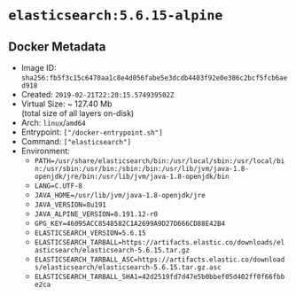# `elasticsearch:5.6.15-alpine`

## Docker Metadata

- Image ID: `sha256:fb5f3c15c6470aa1c8e4d056fabe5e3dcdb4403f92e0e386c2bcf5fcb6aed918`
- Created: `2019-02-21T22:20:15.574939502Z`
- Virtual Size: ~ 127.40 Mb  
  (total size of all layers on-disk)
- Arch: `linux`/`amd64`
- Entrypoint: `["/docker-entrypoint.sh"]`
- Command: `["elasticsearch"]`
- Environment:
  - `PATH=/usr/share/elasticsearch/bin:/usr/local/sbin:/usr/local/bin:/usr/sbin:/usr/bin:/sbin:/bin:/usr/lib/jvm/java-1.8-openjdk/jre/bin:/usr/lib/jvm/java-1.8-openjdk/bin`
  - `LANG=C.UTF-8`
  - `JAVA_HOME=/usr/lib/jvm/java-1.8-openjdk/jre`
  - `JAVA_VERSION=8u191`
  - `JAVA_ALPINE_VERSION=8.191.12-r0`
  - `GPG_KEY=46095ACC8548582C1A2699A9D27D666CD88E42B4`
  - `ELASTICSEARCH_VERSION=5.6.15`
  - `ELASTICSEARCH_TARBALL=https://artifacts.elastic.co/downloads/elasticsearch/elasticsearch-5.6.15.tar.gz`
  - `ELASTICSEARCH_TARBALL_ASC=https://artifacts.elastic.co/downloads/elasticsearch/elasticsearch-5.6.15.tar.gz.asc`
  - `ELASTICSEARCH_TARBALL_SHA1=42d2519fd7d47e5b0bbef05d402ff0f66fbbe2ca`
